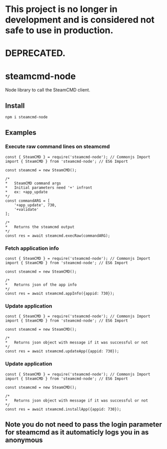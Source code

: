 # This project is no longer in development and is considered not safe to use in production.
# DEPRECATED.

# steamcmd-node
Node library to call the SteamCMD client.

## Install
    npm i steamcmd-node 

## Examples
### Execute raw command lines on steamcmd

    const { SteamCMD } = require('steamcmd-node'); // Commonjs Import
    import { SteamCMD } from 'steamcmd-node'; // ES6 Import

    const steamcmd = new SteamCMD();

    /*
    *   SteamCMD command args
    *   Initial parameters need '+' infront
    *   ex: +app_update
    */
    const commandARG = [
        '+app_update', 730,
        '+validate'
    ];

    /*
    *   Returns the steamcmd output
    */
    const res = await steamcmd.execRaw(commandARG);


### Fetch application info

    const { SteamCMD } = require('steamcmd-node'); // Commonjs Import
    import { SteamCMD } from 'steamcmd-node'; // ES6 Import 

    const steamcmd = new SteamCMD();

    /*
    *   Returns json of the app info
    */
    const res = await steamcmd.appInfo({appid: 730});

### Update application

    const { SteamCMD } = require('steamcmd-node'); // Commonjs Import
    import { SteamCMD } from 'steamcmd-node'; // ES6 Import

    const steamcmd = new SteamCMD();

    /*
    *   Returns json object with message if it was successful or not
    */
    const res = await steamcmd.updateApp({appid: 730});    

### Update application

    const { SteamCMD } = require('steamcmd-node'); // Commonjs Import
    import { SteamCMD } from 'steamcmd-node'; // ES6 Import

    const steamcmd = new SteamCMD();

    /*
    *   Returns json object with message if it was successful or not
    */
    const res = await steamcmd.installApp({appid: 730});  

## Note you do not need to pass the login parameter for steamcmd as it automaticly logs you in as anonymous
